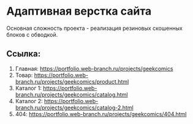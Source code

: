 # Адаптивная верстка сайта

Основная сложность проекта - реализация резиновых скошенных блоков с обводкой.

## Ссылка:
1. Главная: https://portfolio.web-branch.ru/projects/geekcomics
2. Товар: https://portfolio.web-branch.ru/projects/geekcomics/product.html
3. Каталог 1: https://portfolio.web-branch.ru/projects/geekcomics/catalog.html
4. Каталог 2: https://portfolio.web-branch.ru/projects/geekcomics/catalog-2.html
4. 404: https://portfolio.web-branch.ru/projects/geekcomics/404.html